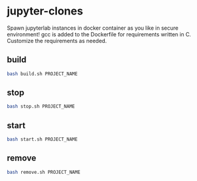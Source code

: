 # jupyter-clones
Spawn jupyterlab instances in docker container as you like in secure environment!
gcc is added to the Dockerfile for requirements written in C.
Customize the requirements as needed.

## build
```bash
bash build.sh PROJECT_NAME
```

## stop
```bash
bash stop.sh PROJECT_NAME
```

## start
```bash
bash start.sh PROJECT_NAME
```

## remove
```bash
bash remove.sh PROJECT_NAME
```